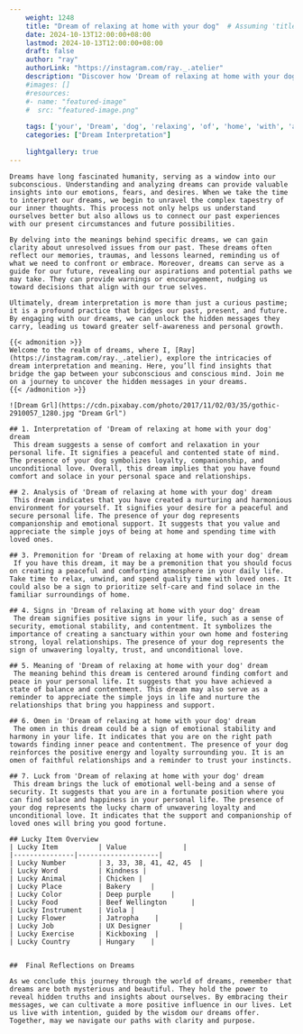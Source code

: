 ```yaml
---
    weight: 1248
    title: "Dream of relaxing at home with your dog"  # Assuming 'title' column exists
    date: 2024-10-13T12:00:00+08:00
    lastmod: 2024-10-13T12:00:00+08:00
    draft: false
    author: "ray"
    authorLink: "https://instagram.com/ray._.atelier"
    description: "Discover how 'Dream of relaxing at home with your dog' can interpret your future and uncover its significant meanings in your life."
    #images: []
    #resources:
    #- name: "featured-image"
    #  src: "featured-image.png"
    
    tags: ['your', 'Dream', 'dog', 'relaxing', 'of', 'home', 'with', 'at']
    categories: ["Dream Interpretation"]
    
    lightgallery: true
---
```

    
    Dreams have long fascinated humanity, serving as a window into our subconscious. Understanding and analyzing dreams can provide valuable insights into our emotions, fears, and desires. When we take the time to interpret our dreams, we begin to unravel the complex tapestry of our inner thoughts. This process not only helps us understand ourselves better but also allows us to connect our past experiences with our present circumstances and future possibilities.
    
    By delving into the meanings behind specific dreams, we can gain clarity about unresolved issues from our past. These dreams often reflect our memories, traumas, and lessons learned, reminding us of what we need to confront or embrace. Moreover, dreams can serve as a guide for our future, revealing our aspirations and potential paths we may take. They can provide warnings or encouragement, nudging us toward decisions that align with our true selves.
    
    Ultimately, dream interpretation is more than just a curious pastime; it is a profound practice that bridges our past, present, and future. By engaging with our dreams, we can unlock the hidden messages they carry, leading us toward greater self-awareness and personal growth.
    
    {{< admonition >}}
    Welcome to the realm of dreams, where I, [Ray](https://instagram.com/ray._.atelier), explore the intricacies of dream interpretation and meaning. Here, you’ll find insights that bridge the gap between your subconscious and conscious mind. Join me on a journey to uncover the hidden messages in your dreams.
    {{< /admonition >}}
    
    ![Dream Grl](https://cdn.pixabay.com/photo/2017/11/02/03/35/gothic-2910057_1280.jpg "Dream Grl")
    
    ## 1. Interpretation of 'Dream of relaxing at home with your dog' dream
     This dream suggests a sense of comfort and relaxation in your personal life. It signifies a peaceful and contented state of mind. The presence of your dog symbolizes loyalty, companionship, and unconditional love. Overall, this dream implies that you have found comfort and solace in your personal space and relationships.
    
    ## 2. Analysis of 'Dream of relaxing at home with your dog' dream
     This dream indicates that you have created a nurturing and harmonious environment for yourself. It signifies your desire for a peaceful and secure personal life. The presence of your dog represents companionship and emotional support. It suggests that you value and appreciate the simple joys of being at home and spending time with loved ones.
    
    ## 3. Premonition for 'Dream of relaxing at home with your dog' dream
     If you have this dream, it may be a premonition that you should focus on creating a peaceful and comforting atmosphere in your daily life. Take time to relax, unwind, and spend quality time with loved ones. It could also be a sign to prioritize self-care and find solace in the familiar surroundings of home.
    
    ## 4. Signs in 'Dream of relaxing at home with your dog' dream
     The dream signifies positive signs in your life, such as a sense of security, emotional stability, and contentment. It symbolizes the importance of creating a sanctuary within your own home and fostering strong, loyal relationships. The presence of your dog represents the sign of unwavering loyalty, trust, and unconditional love.
    
    ## 5. Meaning of 'Dream of relaxing at home with your dog' dream
     The meaning behind this dream is centered around finding comfort and peace in your personal life. It suggests that you have achieved a state of balance and contentment. This dream may also serve as a reminder to appreciate the simple joys in life and nurture the relationships that bring you happiness and support.
    
    ## 6. Omen in 'Dream of relaxing at home with your dog' dream
     The omen in this dream could be a sign of emotional stability and harmony in your life. It indicates that you are on the right path towards finding inner peace and contentment. The presence of your dog reinforces the positive energy and loyalty surrounding you. It is an omen of faithful relationships and a reminder to trust your instincts.
    
    ## 7. Luck from 'Dream of relaxing at home with your dog' dream
     This dream brings the luck of emotional well-being and a sense of security. It suggests that you are in a fortunate position where you can find solace and happiness in your personal life. The presence of your dog represents the lucky charm of unwavering loyalty and unconditional love. It indicates that the support and companionship of loved ones will bring you good fortune.
    
    ## Lucky Item Overview
    | Lucky Item          | Value              |
    |---------------|--------------------|
    | Lucky Number        | 3, 33, 38, 41, 42, 45  |
    | Lucky Word          | Kindness |
    | Lucky Animal        | Chicken |
    | Lucky Place         | Bakery     |
    | Lucky Color         | Deep purple     |
    | Lucky Food          | Beef Wellington      |
    | Lucky Instrument    | Viola |
    | Lucky Flower        | Jatropha    |
    | Lucky Job           | UX Designer       |
    | Lucky Exercise      | Kickboxing  |
    | Lucky Country       | Hungary    |
    
    
    ##  Final Reflections on Dreams
    
    As we conclude this journey through the world of dreams, remember that dreams are both mysterious and beautiful. They hold the power to reveal hidden truths and insights about ourselves. By embracing their messages, we can cultivate a more positive influence in our lives. Let us live with intention, guided by the wisdom our dreams offer. Together, may we navigate our paths with clarity and purpose.
    